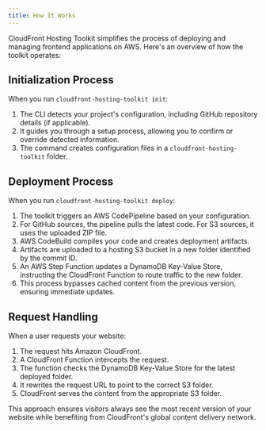 ```yaml
---
title: How It Works
---
```


CloudFront Hosting Toolkit simplifies the process of deploying and managing frontend applications on AWS. Here's an overview of how the toolkit operates:

## Initialization Process
When you run `cloudfront-hosting-toolkit init`:
1. The CLI detects your project's configuration, including GitHub repository details (if applicable).
2. It guides you through a setup process, allowing you to confirm or override detected information.
3. The command creates configuration files in a `cloudfront-hosting-toolkit` folder.

## Deployment Process
When you run `cloudfront-hosting-toolkit deploy`:
1. The toolkit triggers an AWS CodePipeline based on your configuration.
2. For GitHub sources, the pipeline pulls the latest code. For S3 sources, it uses the uploaded ZIP file.
3. AWS CodeBuild compiles your code and creates deployment artifacts.
4. Artifacts are uploaded to a hosting S3 bucket in a new folder identified by the commit ID.
5. An AWS Step Function updates a DynamoDB Key-Value Store, instructing the CloudFront Function to route traffic to the new folder.
6. This process bypasses cached content from the previous version, ensuring immediate updates.

## Request Handling
When a user requests your website:
1. The request hits Amazon CloudFront.
2. A CloudFront Function intercepts the request.
3. The function checks the DynamoDB Key-Value Store for the latest deployed folder.
4. It rewrites the request URL to point to the correct S3 folder.
5. CloudFront serves the content from the appropriate S3 folder.

This approach ensures visitors always see the most recent version of your website while benefiting from CloudFront's global content delivery network.